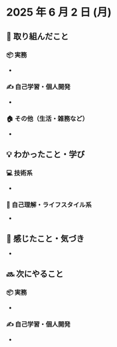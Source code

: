 # 2025 年 6 月 2 日 (月)

## 🔨 取り組んだこと
### 📦 実務
  - 
### ✍️ 自己学習・個人開発
  - 
### 🏠 その他（生活・雑務など）
  - 

## 💡 わかったこと・学び
### 💻 技術系
  - 

### 🧘 自己理解・ライフスタイル系
  - 

## 💭 感じたこと・気づき
- 

## 🔜 次にやること
### 📦 実務
  - 
### ✍️ 自己学習・個人開発
  - 